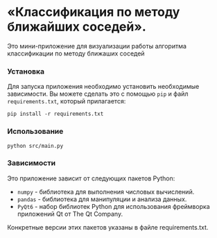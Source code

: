 # «Классификация по методу ближайших соседей».

Это мини-приложение для визуализации работы алгоритма классификации по методу ближаших соседей

### Установка

Для запуска приложения необходимо установить необходимые зависимости. Вы можете сделать это с помощью `pip` и файл `requirements.txt`, который прилагается:
```
pip install -r requirements.txt
```

### Использование
```
python src/main.py
```

### Зависимости

Это приложение зависит от следующих пакетов Python:

- `numpy` - библиотека для выполнения числовых вычислений.
- `pandas` - библиотека для манипуляции и анализа данных.
- `PyQt6` - набор библиотек Python для использования фреймворка приложений Qt от The Qt Company.

Конкретные версии этих пакетов указаны в файле requirements.txt.
